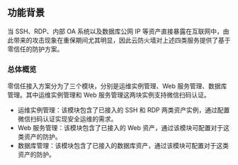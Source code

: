 ## 功能背景
当 SSH、RDP、内部 OA 系统以及数据库公网 IP 等资产直接暴露在互联网中，由此带来的攻击现象在重保期间尤其明显，因此云防火墙对上述四类服务提供了基于零信任的防护方案。

### 总体概览
零信任接入方案分为了三个模块，分别是运维实例管理、Web 服务管理、数据库管理。其中运维实例管理和 Web 服务管理这两块实例支持微信扫码认证。
- 运维实例管理：该模块包含了已接入的 SSH 和 RDP 两类资产实例，通过配置微信扫码认证实现安全运维的需求。
- Web 服务管理：该模块包含了已接入的 Web 资产，通过该模块可配置对于这类资产的防护。
- 数据库管理：该模块包含了已接入的数据库资产，通过该模块可配置对于这类资产的防护。

